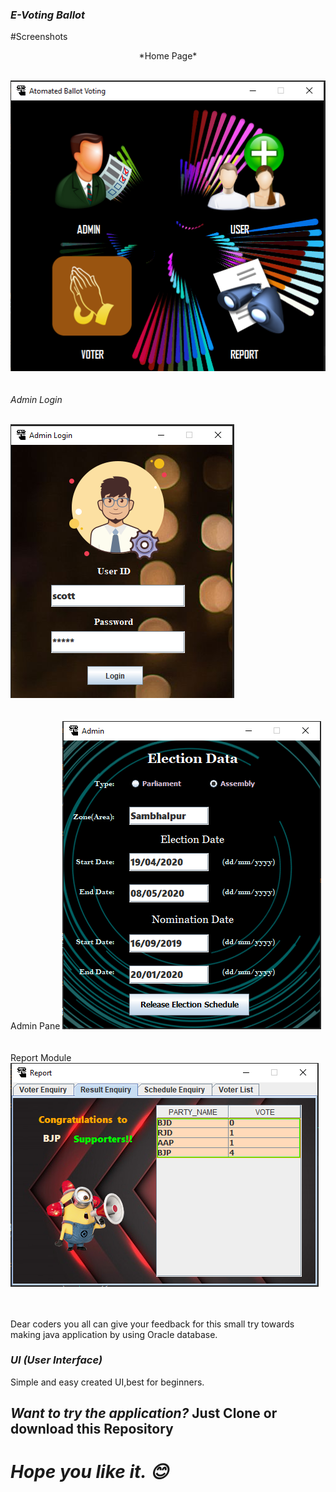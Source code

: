 
### *E-Voting Ballot*

#Screenshots

<p align="center">
  *Home Page*<br/><br/>
  
  <img aling="center" src="https://github.com/Ankit289Prasad/E-Voting-Ballot/blob/master/src/home.png"><br/><br/><br/>
  *Admin Login*<br/><br/>
  
  <img src="https://github.com/Ankit289Prasad/E-Voting-Ballot/blob/master/src/adminlogin.png"><br/><br/><br/>
  Admin Pane
  <img src="https://github.com/Ankit289Prasad/E-Voting-Ballot/blob/master/src/admin.png"><br/><br/><br/>
  Report Module
  <img src="https://github.com/Ankit289Prasad/E-Voting-Ballot/blob/master/src/report.png"><br/><br/><br/>
</p>


Dear coders you all can give your feedback for this small try towards making java application by using Oracle database. 


### *UI (User Interface)*
Simple and easy created UI,best for beginners.

## *Want to try the application?* Just Clone or download this Repository

# *Hope you like it. 😊*
